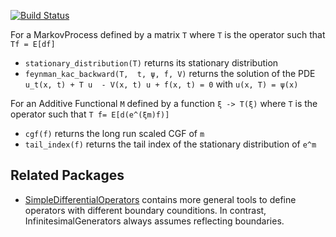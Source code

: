 [![Build Status](https://travis-ci.org/matthieugomez/InfinitesimalGenerators.jl.svg?branch=master)](https://travis-ci.org/matthieugomez/InfinitesimalGenerators.jl)


For a MarkovProcess defined by a matrix `T`  where `T` is the operator such that `Tf = E[df]`
- `stationary_distribution(T)` returns its stationary distribution
- `feynman_kac_backward(T,  t, ψ, f, V)` returns the solution of the PDE `u_t(x, t) + T u  - V(x, t) u + f(x, t) = 0` with `u(x, T) = ψ(x)`

For an Additive Functional `M` defined by a function `ξ -> T(ξ)` where `T` is the operator such that `T f= E[d(e^(ξm)f)]` 
- `cgf(f)` returns the long run scaled CGF of `m` 
- `tail_index(f)` returns the tail index of the stationary distribution of `e^m`



## Related Packages
- [SimpleDifferentialOperators](https://github.com/QuantEcon/SimpleDifferentialOperators.jl) contains more general tools to define operators with different boundary counditions. In contrast, InfinitesimalGenerators always assumes reflecting boundaries.
